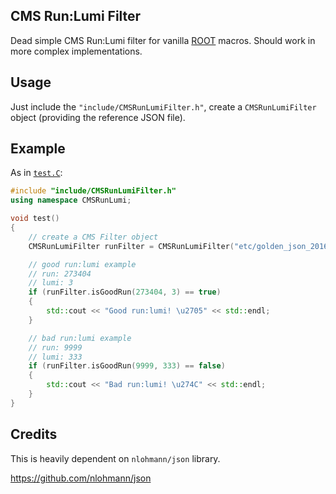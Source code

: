 ## CMS Run:Lumi Filter

Dead simple CMS Run:Lumi filter for vanilla [ROOT](https://root.cern.ch/) macros. Should work in more complex implementations.

## Usage

Just include the `"include/CMSRunLumiFilter.h"`, create a `CMSRunLumiFilter` object (providing the reference JSON file). 

## Example 

As in [`test.C`](https://github.com/ftorresd/CMSRunLumiFilter/blob/master/test.C):

```C++
#include "include/CMSRunLumiFilter.h"
using namespace CMSRunLumi;

void test()
{
    // create a CMS Filter object
    CMSRunLumiFilter runFilter = CMSRunLumiFilter("etc/golden_json_2016.txt");

    // good run:lumi example
    // run: 273404
    // lumi: 3
    if (runFilter.isGoodRun(273404, 3) == true)
    {
        std::cout << "Good run:lumi! \u2705" << std::endl;
    }

    // bad run:lumi example
    // run: 9999
    // lumi: 333
    if (runFilter.isGoodRun(9999, 333) == false)
    {
        std::cout << "Bad run:lumi! \u274C" << std::endl;
    }
}
```



## Credits

This is heavily dependent on `nlohmann/json` library.

https://github.com/nlohmann/json
